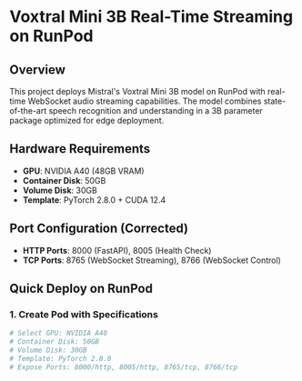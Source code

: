 # Voxtral Mini 3B Real-Time Streaming on RunPod

## Overview
This project deploys Mistral's Voxtral Mini 3B model on RunPod with real-time WebSocket audio streaming capabilities. The model combines state-of-the-art speech recognition and understanding in a 3B parameter package optimized for edge deployment.

## Hardware Requirements
- **GPU**: NVIDIA A40 (48GB VRAM)
- **Container Disk**: 50GB
- **Volume Disk**: 30GB  
- **Template**: PyTorch 2.8.0 + CUDA 12.4

## Port Configuration (Corrected)
- **HTTP Ports**: 8000 (FastAPI), 8005 (Health Check)
- **TCP Ports**: 8765 (WebSocket Streaming), 8766 (WebSocket Control)

## Quick Deploy on RunPod

### 1. Create Pod with Specifications
```bash
# Select GPU: NVIDIA A40
# Container Disk: 50GB
# Volume Disk: 30GB
# Template: PyTorch 2.8.0
# Expose Ports: 8000/http, 8005/http, 8765/tcp, 8766/tcp
